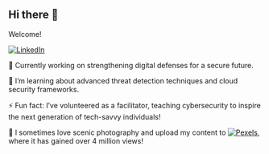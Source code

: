 ## Hi there 👋

Welcome!

[![LinkedIn](https://img.shields.io/badge/LinkedIn-0077B5?style=for-the-badge&logo=linkedin&logoColor=white)](https://www.linkedin.com/in/supushpitha-atapattu/)

🔭 Currently working on strengthening digital defenses for a secure future.

🌱 I’m learning about advanced threat detection techniques and cloud security frameworks.

⚡ Fun fact: I’ve volunteered as a facilitator, teaching cybersecurity to inspire the next generation of tech-savvy individuals!

📸 I sometimes love scenic photography and upload my content to [![Pexels](https://img.shields.io/badge/build-My%20Profile-brightgreen?style=flat&logo=pexels&logoColor=%23FFD800&label=Pexels&color=rgb&cacheSeconds=3600)](https://www.pexels.com/@supushpitha/), where it has gained over 4 million views!

